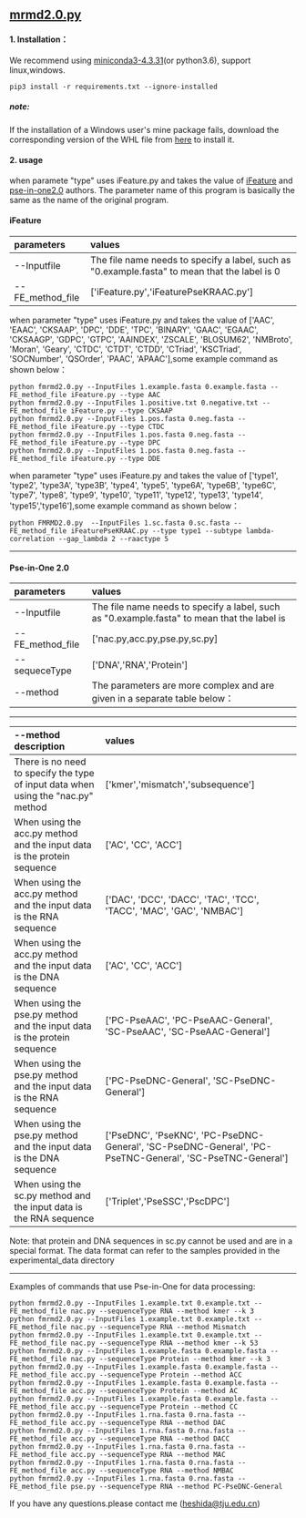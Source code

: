 ## [mrmd2.0.py](http://lab.malab.cn:5001/MRMD2.0/Home)
 
#### 1. Installation：
We recommend using [miniconda3-4.3.31](https://repo.anaconda.com/miniconda/)(or python3.6), support linux,windows.  


  ```
  pip3 install -r requirements.txt --ignore-installed
  ```  

  ##### note:
  If the installation of a Windows user's mine package fails, download the corresponding version of the WHL file from [here](https://www.lfd.uci.edu/~gohlke/pythonlibs/) to install it.
  
 #### 2. usage
 when paramete "type" uses iFeature.py and takes the value of [iFeature](https://github.com/Superzchen/iFeature) and [pse-in-one2.0](https://github.com/banshanren/Pse-in-One-2.0) authors. The parameter name of this program is basically the same as the name of the original program.
#### iFeature
|parameters|values|
|:-|:-|  
|--Inputfile|The file name needs to specify a label, such as "0.example.fasta" to mean that the label is 0|    
|--FE_method_file|['iFeature.py','iFeaturePseKRAAC.py']|   

when parameter "type" uses iFeature.py and takes the value of   ['AAC', 'EAAC', 'CKSAAP', 'DPC', 'DDE', 'TPC', 'BINARY', 'GAAC', 'EGAAC', 'CKSAAGP', 'GDPC', 'GTPC', 'AAINDEX', 'ZSCALE', 'BLOSUM62', 'NMBroto', 'Moran', 'Geary', 'CTDC', 'CTDT', 'CTDD', 'CTriad', 'KSCTriad', 'SOCNumber', 'QSOrder', 'PAAC', 'APAAC'],some example command as shown below：
```
python fmrmd2.0.py --InputFiles 1.example.fasta 0.example.fasta --FE_method_file iFeature.py --type AAC   
python fmrmd2.0.py --InputFiles 1.positive.txt 0.negative.txt --FE_method_file iFeature.py --type CKSAAP  
python fmrmd2.0.py --InputFiles 1.pos.fasta 0.neg.fasta --FE_method_file iFeature.py --type CTDC   
python fmrmd2.0.py --InputFiles 1.pos.fasta 0.neg.fasta --FE_method_file iFeature.py --type DPC  
python fmrmd2.0.py --InputFiles 1.pos.fasta 0.neg.fasta --FE_method_file iFeature.py --type DDE  
```

when parameter "type" uses iFeature.py and takes the value of ['type1', 'type2', 'type3A', 'type3B', 'type4', 'type5', 'type6A', 'type6B', 'type6C', 'type7', 'type8', 'type9', 'type10', 'type11', 'type12', 'type13', 'type14', 'type15','type16'],some example command as shown below：

```
python FMRMD2.0.py  --InputFiles 1.sc.fasta 0.sc.fasta --FE_method_file iFeaturePseKRAAC.py --type type1 --subtype lambda-correlation --gap_lambda 2 --raactype 5
```
*****************************

#### Pse-in-One 2.0
|parameters|values|
|:-|:-|  
|--Inputfile|The file name needs to specify a label, such as "0.example.fasta" to mean that the label is |    
|--FE_method_file|['nac.py,acc.py,pse.py,sc.py]|   
--sequeceType|['DNA','RNA','Protein']  
--method|The parameters are more complex and are given in a separate table below：
***************************
|--method description|values|
|:-|:-|  
|There is no need to specify the type of input data when using the "nac.py" method|['kmer','mismatch','subsequence']|    
|When using the acc.py method and the input data is the protein sequence|['AC', 'CC', 'ACC']|   
When using the acc.py method and the input data is the RNA sequence|['DAC', 'DCC', 'DACC', 'TAC', 'TCC', 'TACC', 'MAC', 'GAC', 'NMBAC']
|When using the acc.py method and the input data is the DNA sequence|['AC', 'CC', 'ACC']|  
|When using the pse.py method and the input data is the protein sequence|['PC-PseAAC', 'PC-PseAAC-General', 'SC-PseAAC', 'SC-PseAAC-General']|   
When using the pse.py method and the input data is the RNA sequence|['PC-PseDNC-General', 'SC-PseDNC-General']  
When using the pse.py method and the input data is the DNA sequence| ['PseDNC', 'PseKNC', 'PC-PseDNC-General', 'SC-PseDNC-General', 'PC-PseTNC-General', 'SC-PseTNC-General']
When using the sc.py method and the input data is the RNA sequence| ['Triplet','PseSSC','PscDPC']  

Note: that protein and DNA sequences in sc.py cannot be used and are in a special format. The data format can refer to the samples provided in the experimental_data directory

****************************
Examples of commands that use Pse-in-One for data processing:
   ```
python fmrmd2.0.py --InputFiles 1.example.txt 0.example.txt --FE_method_file nac.py --sequenceType RNA --method kmer --k 3  
python fmrmd2.0.py --InputFiles 1.example.txt 0.example.txt --FE_method_file nac.py --sequenceType RNA --method Mismatch     
python fmrmd2.0.py --InputFiles 1.example.txt 0.example.txt --FE_method_file nac.py --sequenceType RNA --method kmer --k 53   
python fmrmd2.0.py --InputFiles 1.example.fasta 0.example.fasta --FE_method_file nac.py --sequenceType Protein --method kmer --k 3  
python fmrmd2.0.py --InputFiles 1.example.fasta 0.example.fasta --FE_method_file acc.py --sequenceType Protein --method ACC  
python fmrmd2.0.py --InputFiles 1.example.fasta 0.example.fasta --FE_method_file acc.py --sequenceType Protein --method AC  
python fmrmd2.0.py --InputFiles 1.example.fasta 0.example.fasta --FE_method_file acc.py --sequenceType Protein --method CC 
python fmrmd2.0.py --InputFiles 1.rna.fasta 0.rna.fasta --FE_method_file acc.py --sequenceType RNA --method DAC 
python fmrmd2.0.py --InputFiles 1.rna.fasta 0.rna.fasta --FE_method_file acc.py --sequenceType RNA --method DACC  
python fmrmd2.0.py --InputFiles 1.rna.fasta 0.rna.fasta --FE_method_file acc.py --sequenceType RNA --method MAC  
python fmrmd2.0.py --InputFiles 1.rna.fasta 0.rna.fasta --FE_method_file acc.py --sequenceType RNA --method NMBAC  
python fmrmd2.0.py --InputFiles 1.rna.fasta 0.rna.fasta --FE_method_file pse.py --sequenceType RNA --method PC-PseDNC-General  
   ```


If you have any questions.please contact me (heshida@tju.edu.cn)
